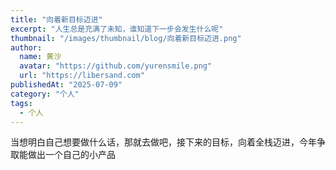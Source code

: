 ```yaml
---
title: "向着新目标迈进"
excerpt: "人生总是充满了未知，谁知道下一步会发生什么呢"
thumbnail: "/images/thumbnail/blog/向着新目标迈进.png"
author:
  name: 黄沙
  avatar: "https://github.com/yurensmile.png"
  url: "https://libersand.com"
publishedAt: "2025-07-09"
category: "个人"
tags:
  - 个人
---
```

当想明白自己想要做什么话，那就去做吧，接下来的目标，向着全栈迈进，今年争取能做出一个自己的小产品

